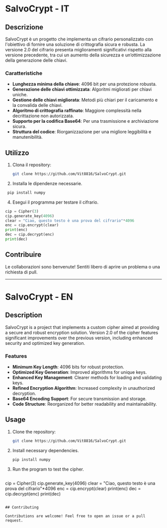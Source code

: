 # SalvoCrypt - IT

## Descrizione

SalvoCrypt è un progetto che implementa un cifrario personalizzato con l'obiettivo di fornire una soluzione di crittografia sicura e robusta. La versione 2.0 del cifrario presenta miglioramenti significativi rispetto alla versione precedente, tra cui un aumento della sicurezza e un’ottimizzazione della generazione delle chiavi.

### Caratteristiche
- **Lunghezza minima della chiave**: 4096 bit per una protezione robusta.
- **Generazione delle chiavi ottimizzata**: Algoritmi migliorati per chiavi uniche.
- **Gestione delle chiavi migliorata**: Metodi più chiari per il caricamento e la convalida delle chiavi.
- **Algoritmo di crittografia raffinato**: Maggiore complessità nella decrittazione non autorizzata.
- **Supporto per la codifica Base64**: Per una trasmissione e archiviazione sicura.
- **Struttura del codice**: Riorganizzazione per una migliore leggibilità e manutenibilità.

## Utilizzo

1. Clona il repository:
   ```bash
   git clone https://github.com/Vit8816/SalvoCrypt.git
   ```
2. Installa le dipendenze necessarie.
  ```bash
   pip install numpy
  ```
4. Esegui il programma per testare il cifrario.
  ```python
cip = Cipher(3)
cip.generate_key(4096)
clear = "Ciao, questo testo è una prova del cifrario"*4096
enc = cip.encrypt(clear)
print(enc)
dec = cip.decrypt(enc)
print(dec)
```

## Contribuire

Le collaborazioni sono benvenute! Sentiti libero di aprire un problema o una richiesta di pull.

---

# SalvoCrypt - EN

## Description

SalvoCrypt is a project that implements a custom cipher aimed at providing a secure and robust encryption solution. Version 2.0 of the cipher features significant improvements over the previous version, including enhanced security and optimized key generation.

### Features
- **Minimum Key Length**: 4096 bits for robust protection.
- **Optimized Key Generation**: Improved algorithms for unique keys.
- **Enhanced Key Management**: Clearer methods for loading and validating keys.
- **Refined Encryption Algorithm**: Increased complexity in unauthorized decryption.
- **Base64 Encoding Support**: For secure transmission and storage.
- **Code Structure**: Reorganized for better readability and maintainability.

## Usage

1. Clone the repository:
   ```bash
   git clone https://github.com/Vit8816/SalvoCrypt.git
   ```
2. Install necessary dependencies.
   ```bash
   pip install numpy
   ```
4. Run the program to test the cipher.
   ```python
cip = Cipher(3)
cip.generate_key(4096)
clear = "Ciao, questo testo è una prova del cifrario"*4096
enc = cip.encrypt(clear)
print(enc)
dec = cip.decrypt(enc)
print(dec)
```

## Contributing

Contributions are welcome! Feel free to open an issue or a pull request.
